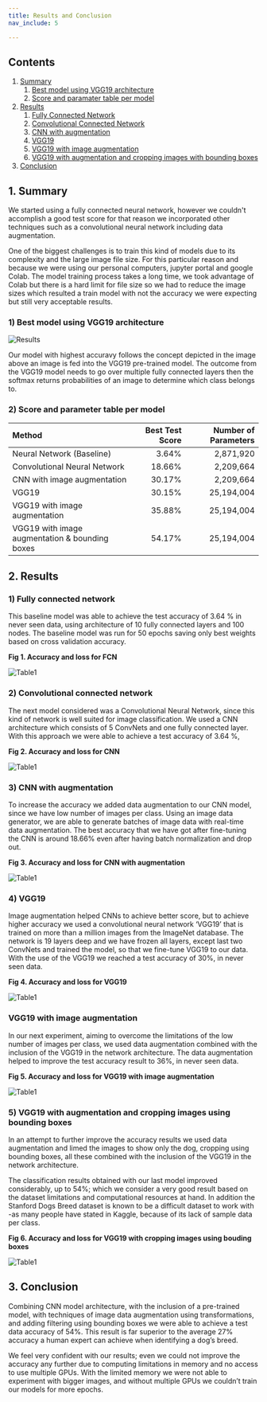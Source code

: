 ```yaml
---
title: Results and Conclusion
nav_include: 5

---
```


## Contents

1. [Summary](#summary)
   1. [Best model using VGG19 architecture](#Picture)
   2. [Score and paramater table per model](#Table) 
2. [Results](#results)
   1. [Fully Connected Network](#fcn)
   2. [Convolutional Connected Network](#cnn)
   3. [CNN with augmentation](#cnn_aug)
   4. [VGG19](#vgg19)
   5. [VGG19 with image augmentation](#vgg19_aug)
   6. [VGG19 with augmentation and  cropping images with bounding boxes](#vgg19_box)
3. [Conclusion](#summary)

## 1. Summary <a name="summary"></a>

We started using a fully connected neural network, however we couldn't accomplish a good test score for that reason we incorporated other techniques such as a convolutional neural network including data augmentation.

One of the biggest challenges is to train this kind of models due to its complexity and the large image file size.  For this particular reason and because we were using our personal computers, jupyter portal and google Colab. The model training process takes a long time, we took advantage of Colab but there is a hard limit for file size so we had to reduce the image sizes which resulted a train model with not the accuracy we were expecting but still very acceptable results.


### 1) Best model using VGG19 architecture <a name="Picture"></a>

![Results](/Images/FCN_VGG19.png)


Our model with highest accuravy follows the concept depicted in the image above an image is fed into the VGG19 pre-trained model. The outcome from the VGG19 model needs to go over multiple fully connected layers then the softmax returns probabilities of an image to determine which class belongs to.

### 2) Score and parameter table per model <a name="Table"></a>

| Method                                          | Best Test Score | Number of Parameters |
| :---------------------------------------------- | --------------: | -------------------: |
| Neural Network (Baseline)                       |           3.64% |            2,871,920 |
| Convolutional Neural Network                    |          18.66% |            2,209,664 |
| CNN with image augmentation                     |          30.17% |            2,209,664 |
| VGG19                                           |          30.15% |           25,194,004 |
| VGG19 with image augmentation                   |          35.88% |           25,194,004 |
| VGG19 with image augmentation  & bounding boxes |          54.17% |           25,194,004 |

## 2. Results <a name="results"></a>

### 1) Fully connected network <a name="fcn"></a>

This baseline model was able to achieve the test accuracy of 3.64 % in never seen data, using architecture of 10 fully connected layers and 100 nodes. The baseline model was run for 50 epochs saving only best weights based on cross validation accuracy.

**Fig 1. Accuracy and loss for FCN**

![Table1](/Images/dnn.png)



### 2) Convolutional connected network <a name="cnn"></a>

The next model considered was a Convolutional Neural Network, since this kind of network is well suited for image classification. We used a CNN architecture which consists of 5 ConvNets and one fully connected layer. With this approach we were able to achieve a test accuracy of 3.64 %, 



**Fig 2. Accuracy and loss for CNN**

![Table1](/Images/CNN.png)



### 3) CNN with augmentation <a name="cnn_aug"></a>

To increase the accuracy we added data augmentation to our CNN model, since we have low number of images per class. Using an image data generator, we are able to generate batches of image data with real-time data augmentation. The best accuracy that we have got after fine-tuning the CNN is around 18.66% even after having batch normalization and drop out. 



**Fig 3. Accuracy and loss for CNN with augmentation**

![Table1](/Images/CNN-aug.png)



### 4) VGG19 <a name="vgg19"></a>

Image augmentation helped CNNs to achieve better score, but to achieve higher accuracy we used a convolutional neural network ‘VGG19’ that is trained on more than a million images from the ImageNet database. The network is 19 layers deep and we have frozen all layers, except last two ConvNets and trained the model, so that we fine-tune VGG19 to our data. With the use of the VGG19 we reached a test accuracy of 30%, in never seen data. 

**Fig 4. Accuracy and loss for VGG19**

![Table1](/Images/vgg19.png)

### VGG19 with image augmentation <a name="vgg19_aug"></a>

In our next experiment, aiming to overcome the limitations of the low number of images per class, we used data augmentation combined with the inclusion of the VGG19 in the network architecture. The data augmentation helped to improve the test accuracy result to 36%, in never seen data.

**Fig 5. Accuracy and loss for VGG19 with image augmentation**

![Table1](/Images/vgg19-aug.png)



### 5) VGG19 with augmentation and cropping images using bounding boxes <a name="vgg19_box"></a>

In an attempt to further improve the accuracy results we used data augmentation and limed the images to show only the dog, cropping using bounding boxes, all these combined with the inclusion of the VGG19 in the network architecture.

The classification results obtained with our last model improved considerably, up to 54%; which we consider a very good result based on the dataset limitations and computational resources at hand. In addition the Stanford Dogs Breed dataset is known to be a difficult dataset to work with -as many people have stated in Kaggle, because of its lack of sample data per class.


**Fig 6. Accuracy and loss for VGG19 with cropping images using bouding boxes**

![Table1](/Images/vgg19-bound-aug.png)


## 3. Conclusion

Combining CNN model architecture, with the inclusion of a pre-trained model, with techniques of image data augmentation using transformations, and adding filtering using bounding boxes we were able to achieve a test data accuracy of 54%. This result is far superior to the average 27% accuracy a human expert can achieve when identifying a dog’s breed. 

We feel very confident with our results; even we could not improve the accuracy any further due to computing limitations in memory and no access to use multiple GPUs. With the limited memory we were not able to experiment with bigger images, and without multiple GPUs we couldn’t train our models for more epochs.

